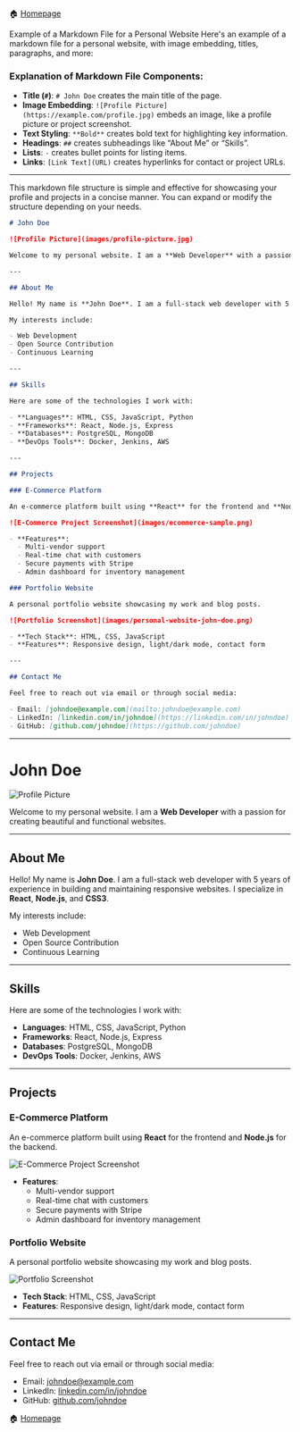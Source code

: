🏠 [Homepage](../README.md)

Example of a Markdown File for a Personal Website
Here's an example of a markdown file for a personal website, with image embedding, titles, paragraphs, and more:



### **Explanation of Markdown File Components**:
-   **Title (`#`)**: `# John Doe` creates the main title of the page.
-   **Image Embedding**: `![Profile Picture](https://example.com/profile.jpg)` embeds an image, like a profile picture or project screenshot.
-   **Text Styling**: `**Bold**` creates bold text for highlighting key information.
-   **Headings**: `##` creates subheadings like “About Me” or “Skills”.
-   **Lists**: `-` creates bullet points for listing items.
-   **Links**: `[Link Text](URL)` creates hyperlinks for contact or project URLs.

---

This markdown file structure is simple and effective for showcasing your profile and projects in a concise manner. You can expand or modify the structure depending on your needs.


```markdown
# John Doe

![Profile Picture](images/profile-picture.jpg)

Welcome to my personal website. I am a **Web Developer** with a passion for creating beautiful and functional websites.

---

## About Me

Hello! My name is **John Doe**. I am a full-stack web developer with 5 years of experience in building and maintaining responsive websites. I specialize in **React**, **Node.js**, and **CSS3**.

My interests include:

- Web Development
- Open Source Contribution
- Continuous Learning

---

## Skills

Here are some of the technologies I work with:

- **Languages**: HTML, CSS, JavaScript, Python
- **Frameworks**: React, Node.js, Express
- **Databases**: PostgreSQL, MongoDB
- **DevOps Tools**: Docker, Jenkins, AWS

---

## Projects

### E-Commerce Platform

An e-commerce platform built using **React** for the frontend and **Node.js** for the backend.

![E-Commerce Project Screenshot](images/ecommerce-sample.png)

- **Features**:
  - Multi-vendor support
  - Real-time chat with customers
  - Secure payments with Stripe
  - Admin dashboard for inventory management

### Portfolio Website

A personal portfolio website showcasing my work and blog posts.

![Portfolio Screenshot](images/personal-website-john-doe.png)

- **Tech Stack**: HTML, CSS, JavaScript
- **Features**: Responsive design, light/dark mode, contact form

---

## Contact Me

Feel free to reach out via email or through social media:

- Email: [johndoe@example.com](mailto:johndoe@example.com)
- LinkedIn: [linkedin.com/in/johndoe](https://linkedin.com/in/johndoe)
- GitHub: [github.com/johndoe](https://github.com/johndoe)


```
---
# John Doe

![Profile Picture](../images/profile-picture.jpg)

Welcome to my personal website. I am a **Web Developer** with a passion for creating beautiful and functional websites.

---

## About Me

Hello! My name is **John Doe**. I am a full-stack web developer with 5 years of experience in building and maintaining responsive websites. I specialize in **React**, **Node.js**, and **CSS3**.

My interests include:

- Web Development
- Open Source Contribution
- Continuous Learning

---

## Skills

Here are some of the technologies I work with:

- **Languages**: HTML, CSS, JavaScript, Python
- **Frameworks**: React, Node.js, Express
- **Databases**: PostgreSQL, MongoDB
- **DevOps Tools**: Docker, Jenkins, AWS

---

## Projects

### E-Commerce Platform

An e-commerce platform built using **React** for the frontend and **Node.js** for the backend.

![E-Commerce Project Screenshot](../images/ecommerce-sample.png)

- **Features**:
  - Multi-vendor support
  - Real-time chat with customers
  - Secure payments with Stripe
  - Admin dashboard for inventory management

### Portfolio Website

A personal portfolio website showcasing my work and blog posts.

![Portfolio Screenshot](../images/personal-website-john-doe.png)

- **Tech Stack**: HTML, CSS, JavaScript
- **Features**: Responsive design, light/dark mode, contact form

---

## Contact Me

Feel free to reach out via email or through social media:

- Email: [johndoe@example.com](mailto:johndoe@example.com)
- LinkedIn: [linkedin.com/in/johndoe](https://linkedin.com/in/johndoe)
- GitHub: [github.com/johndoe](https://github.com/johndoe)


🏠 [Homepage](../README.md)